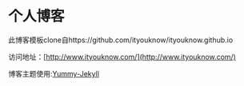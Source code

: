 # 个人博客

此博客模板clone自https://github.com/ityouknow/ityouknow.github.io


访问地址：[http://www.ityouknow.com/](http://www.ityouknow.com/)


博客主题使用:[Yummy-Jekyll](https://github.com/DONGChuan/Yummy-Jekyll)

